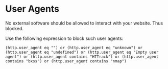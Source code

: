 # User Agents
No external software should be allowed to interact with your website. Thus blocked.

Use the following expression to block such user agents:
```
(http.user_agent eq "") or (http.user_agent eq "unknown") or (http.user_agent eq "undefined") or (http.user_agent eq "Empty user agent") or (http.user_agent contains "HTTrack") or (http.user_agent contains "bxss") or (http.user_agent contains "nmap")
```
